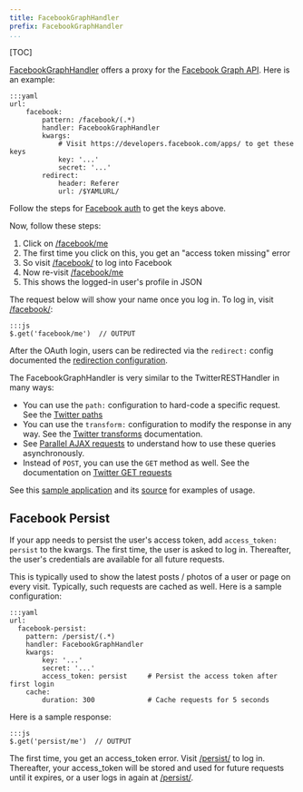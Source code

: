 ```yaml
---
title: FacebookGraphHandler
prefix: FacebookGraphHandler
...
```


[TOC]

[FacebookGraphHandler][facebookgraphhandler] offers a proxy for the [Facebook Graph API](https://developers.facebook.com/docs/graph-api/). Here is an example:

    :::yaml
    url:
        facebook:
            pattern: /facebook/(.*)
            handler: FacebookGraphHandler
            kwargs:
                # Visit https://developers.facebook.com/apps/ to get these keys
                key: '...'
                secret: '...'
            redirect:
                header: Referer
                url: /$YAMLURL/

Follow the steps for [Facebook auth](../auth/#facebook-auth) to get the keys above.

Now, follow these steps:

1. Click on [/facebook/me](facebook/me)
2. The first time you click on this, you get an "access token missing" error
3. So visit [/facebook/](facebook/) to log into Facebook
4. Now re-visit [/facebook/me](facebook/me)
5. This shows the logged-in user's profile in JSON

The request below will show your name once you log in. To log in, visit
[/facebook/](facebook/):

    :::js
    $.get('facebook/me')  // OUTPUT

After the OAuth login, users can be redirected via the `redirect:` config
documented the [redirection configuration](../config/#redirection).

The FacebookGraphHandler is very similar to the TwitterRESTHandler in many ways:

- You can use the `path:` configuration to hard-code a specific request. See the
  [Twitter paths](../twitterresthandler/#twitter-paths)
- You can use the `transform:` configuration to modify the response in any way.
  See the [Twitter transforms](../twitterresthandler/#twitter-transforms)
  documentation.
- See [Parallel AJAX requests](../twitterresthandler/#parellal-ajax-requests) to
  understand how to use these queries asynchronously.
- Instead of `POST`, you can use the `GET` method as well. See the documentation
  on [Twitter GET requests](../twitterresthandler/#twitter-get-requests)

See this [sample application](dashboard.html) and its [source][source] for examples of usage.

## Facebook Persist

If your app needs to persist the user's access token, add `access_token: persist`
to the kwargs. The first time, the user is asked to log in. Thereafter, the
user's credentials are available for all future requests.

This is typically used to show the latest posts / photos of a user or page on
every visit. Typically, such requests are cached as well. Here is a sample
configuration:

    :::yaml
    url:
      facebook-persist:
        pattern: /persist/(.*)
        handler: FacebookGraphHandler
        kwargs:
            key: '...'
            secret: '...'
            access_token: persist     # Persist the access token after first login
        cache:
            duration: 300             # Cache requests for 5 seconds

Here is a sample response:

    :::js
    $.get('persist/me')  // OUTPUT

The first time, you get an access_token error. Visit [/persist/](persist/) to log
in. Thereafter, your access_token will be stored and used for future requests
until it expires, or a user logs in again at [/persist/](persist/).

[source]: https://github.com/gramener/gramex/tree/dev/gramex/apps/guide/facebookgraphhandler/
[facebookgraphhandler]: https://learn.gramener.com/gramex/gramex.handlers.html#gramex.handlers.FacebookGraphHandler

<script>
function replace(e, regex, text) {
    e.innerHTML = e.innerHTML.replace(regex,
      '<p style="color: #ccc">// OUTPUT</p><p>' + text + '</p>')
}

var pre = [].slice.call(document.querySelectorAll('pre'))

function next() {
  var output_regex = /\/\/ OUTPUT/,
      element = pre.shift(),
      text = element.textContent

  if (text.match(output_regex))
    eval(text).always(function(result) {
      replace(element, output_regex, JSON.stringify(result, null, 2))
    })
  if (pre.length > 0) { next() }
}
next()
</script>
